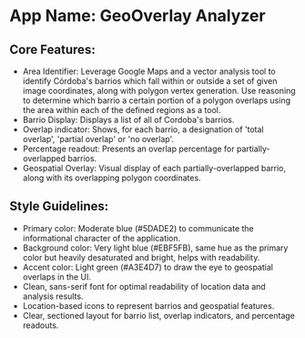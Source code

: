 # **App Name**: GeoOverlay Analyzer

## Core Features:

- Area Identifier: Leverage Google Maps and a vector analysis tool to identify Córdoba's barrios which fall within or outside a set of given image coordinates, along with polygon vertex generation. Use reasoning to determine which barrio a certain portion of a polygon overlaps using the area within each of the defined regions as a tool.
- Barrio Display: Displays a list of all of Cordoba's barrios.
- Overlap indicator: Shows, for each barrio, a designation of 'total overlap', 'partial overlap' or 'no overlap'.
- Percentage readout: Presents an overlap percentage for partially-overlapped barrios.
- Geospatial Overlay: Visual display of each partially-overlapped barrio, along with its overlapping polygon coordinates.

## Style Guidelines:

- Primary color: Moderate blue (#5DADE2) to communicate the informational character of the application.
- Background color: Very light blue (#EBF5FB), same hue as the primary color but heavily desaturated and bright, helps with readability.
- Accent color: Light green (#A3E4D7) to draw the eye to geospatial overlaps in the UI.
- Clean, sans-serif font for optimal readability of location data and analysis results.
- Location-based icons to represent barrios and geospatial features.
- Clear, sectioned layout for barrio list, overlap indicators, and percentage readouts.